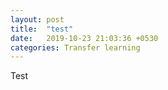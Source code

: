 ```yaml
---  
layout: post  
title:  "test"  
date:   2019-10-23 21:03:36 +0530  
categories: Transfer learning  
---  
```

Test  


